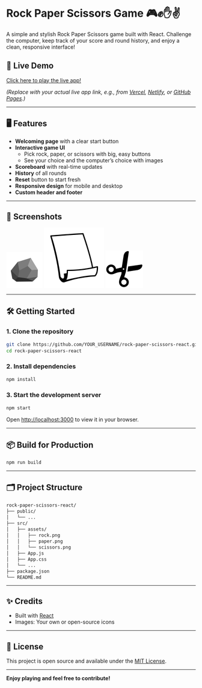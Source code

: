 # Rock Paper Scissors Game 🎮✊✋✌️

A simple and stylish Rock Paper Scissors game built with React. Challenge the computer, keep track of your score and round history, and enjoy a clean, responsive interface!

## 🚀 Live Demo

[Click here to play the live app!](https://YOUR_LIVE_LINK_HERE)

*(Replace with your actual live app link, e.g., from [Vercel](https://vercel.com/), [Netlify](https://netlify.com/), or [GitHub Pages](https://pages.github.com/).)*

---

## 🖥️ Features

- **Welcoming page** with a clear start button
- **Interactive game UI**
  - Pick rock, paper, or scissors with big, easy buttons
  - See your choice and the computer’s choice with images
- **Scoreboard** with real-time updates
- **History** of all rounds
- **Reset** button to start fresh
- **Responsive design** for mobile and desktop
- **Custom header and footer**

---

## 📸 Screenshots

![Game screenshot](./src/assets/rock.png) <!-- Replace with a real screenshot of your app if possible -->
![Game screenshot](./src/assets/paper.png) <!-- Replace with a real screenshot of your app if possible -->
![Game screenshot](./src/assets/scissors.png) <!-- Replace with a real screenshot of your app if possible -->

---

## 🛠️ Getting Started

### 1. Clone the repository

```bash
git clone https://github.com/YOUR_USERNAME/rock-paper-scissors-react.git
cd rock-paper-scissors-react
```

### 2. Install dependencies

```bash
npm install
```

### 3. Start the development server

```bash
npm start
```

Open [http://localhost:3000](http://localhost:3000) to view it in your browser.

---

## 📦 Build for Production

```bash
npm run build
```

---

## 🗂️ Project Structure

```
rock-paper-scissors-react/
├── public/
│   └── ...
├── src/
│   ├── assets/
│   │   ├── rock.png
│   │   ├── paper.png
│   │   └── scissors.png
│   ├── App.js
│   ├── App.css
│   └── ...
├── package.json
└── README.md
```

---

## ✨ Credits

- Built with [React](https://react.dev/)
- Images: Your own or open-source icons

---

## 📝 License

This project is open source and available under the [MIT License](LICENSE).

---

**Enjoy playing and feel free to contribute!**
